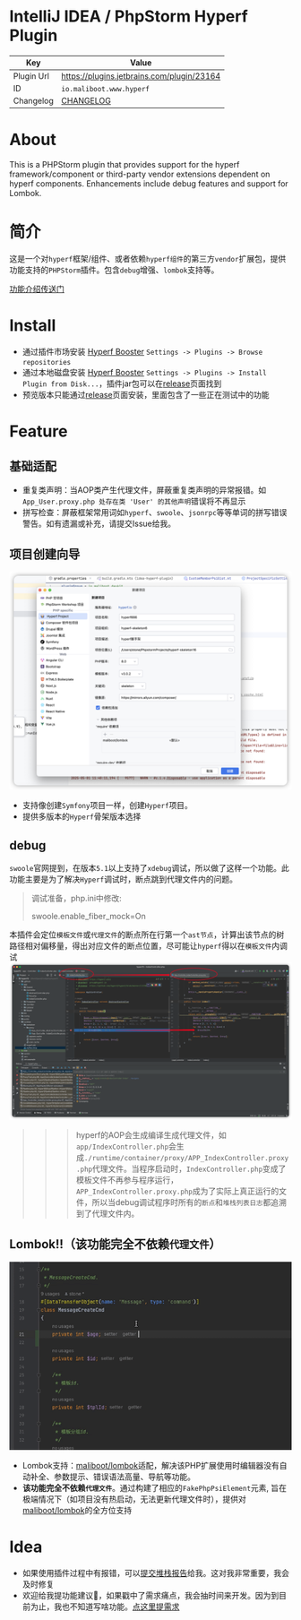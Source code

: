 IntelliJ IDEA / PhpStorm Hyperf Plugin
========================

| Key        | Value                                     |
|------------|-------------------------------------------|
| Plugin Url | https://plugins.jetbrains.com/plugin/23164 |
| ID         | `io.maliboot.www.hyperf`                  |
| Changelog  | [CHANGELOG](CHANGELOG.md)                 |
<!-- Plugin description -->
# About
This is a PHPStorm plugin that provides support for the hyperf framework/component or third-party vendor extensions dependent on hyperf components. Enhancements include debug features and support for Lombok.

# 简介
这是一个对`hyperf`框架/组件、或者依赖`hyperf组件`的第三方`vendor`扩展包，提供功能支持的`PHPStorm`插件。包含`debug`增强、`lombok`支持等。

[功能介绍传送门](https://github.com/maliboot/idea-hyperf-plugin/blob/master/README.md)
<!-- Plugin description end -->

# Install
* 通过插件市场安装 [Hyperf Booster](https://plugins.jetbrains.com/plugin/23164) `Settings -> Plugins -> Browse repositories`
* 通过本地磁盘安装 [Hyperf Booster](https://github.com/maliboot/idea-hyperf-plugin/releases) `Settings -> Plugins -> Install Plugin from Disk...`，插件jar包可以在[release](https://github.com/maliboot/idea-hyperf-plugin/releases)页面找到
* 预览版本只能通过[release](https://github.com/maliboot/idea-hyperf-plugin/releases)页面安装，里面包含了一些正在测试中的功能

# Feature
## 基础适配
* 重复类声明：当AOP类产生代理文件，屏蔽重复类声明的异常报错。如`App_User.proxy.php 处存在类 'User' 的其他声明`错误将不再显示
* 拼写检查：屏蔽框架常用词如`hyperf`、`swoole`、`jsonrpc`等等单词的拼写错误警告。如有遗漏或补充，请提交Issue给我。

## 项目创建向导
![Skeleton Preview](doc/skeleton.png)
* 支持像创建`Symfony`项目一样，创建`Hyperf`项目。
* 提供多版本的`Hyperf`骨架版本选择

## debug
`swoole`官网提到，在版本`5.1`以上支持了`xdebug`调试，所以做了这样一个功能。此功能主要是为了解决`Hyperf`调试时，断点跳到代理文件内的问题。
> 调试准备，php.ini中修改: 
> 
> swoole.enable_fiber_mock=On

本插件会定位`模板文件`或`代理文件`的断点所在行第一个`ast节点`，计算出该节点的树路径相对偏移量，得出对应文件的断点位置，尽可能让`hyperf`得以在`模板文件`内调试
![Debug Preview](doc/xdebug.png)
>>> hyperf的AOP会生成编译生成代理文件，如`app/IndexController.php`会生成`./runtime/container/proxy/APP_IndexController.proxy.php`代理文件。当程序启动时，`IndexController.php`变成了模板文件不再参与程序运行，`APP_IndexController.proxy.php`成为了实际上真正运行的文件，所以当debug调试程序时所有的`断点`和`堆栈列表日志`都追溯到了代理文件内。

## Lombok‼️（**该功能完全不依赖`代理文件`**）
![Debug Preview](doc/lombok.gif)
* Lombok支持：[maliboot/lombok](https://github.com/maliboot/lombok)适配，解决该PHP扩展使用时编辑器没有自动补全、参数提示、错误语法高量、导航等功能。
* **该功能完全不依赖`代理文件`**。通过构建了相应的`FakePhpPsiElement`元素, 旨在极端情况下（如项目没有热启动，无法更新代理文件时），提供对[maliboot/lombok](https://github.com/maliboot/lombok)的全方位支持

# Idea
* 如果使用插件过程中有报错，可以[提交堆栈报告](https://github.com/maliboot/idea-hyperf-plugin/issues/new?title=[BUG]XXX主题&body=...)给我。这对我非常重要，我会及时修复
* 欢迎给我提功能建议👏，如果戳中了需求痛点，我会抽时间来开发。因为到目前为止，我也不知道写啥功能。[点这里提需求](https://github.com/maliboot/idea-hyperf-plugin/issues/new?title=%E3%80%90%E5%8A%9F%E8%83%BD%E5%BB%BA%E8%AE%AE%E3%80%91XXX&body=...)